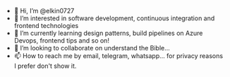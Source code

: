 - 👋 Hi, I’m @elkin0727
- 👀 I’m interested in software development, continuous integration and frontend technologies
- 🌱 I’m currently learning design patterns, build pipelines on Azure Devops, frontend tips and so on!
- 💞️ I’m looking to collaborate on understand the Bible... 
- 📫 How to reach me by email, telegram, whatsapp... for privacy reasons I prefer don't show it.

<!---
elkin0727/elkin0727 is a ✨ special ✨ repository because its `README.md` (this file) appears on your GitHub profile.
You can click the Preview link to take a look at your changes.
--->
